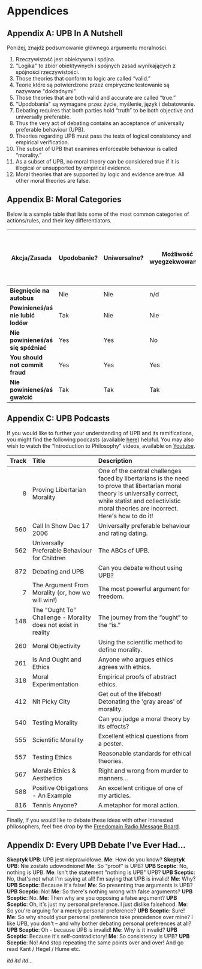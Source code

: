 # Appendices

## Appendix A: UPB In A Nutshell

Poniżej, znajdź podsumowanie głównego argumentu moralności.

1. Rzeczywistość jest obiektywna i spójna.
2. "Logika" to zbiór obiektywnych i spójnych zasad wynikających z spójności rzeczywistości.
3. Those theories that conform to logic are called “valid.”
4. Teorie które są potwierdzone przez empiryczne testowanie są nazywane "dokładnymi"
5. Those theories that are both valid and accurate are called “true.”
6. "Upodobania" są wymagane przez życie, myślenie, język i debatowanie.
7. Debating requires that both parties hold “truth” to be both objective and universally preferable.
8. Thus the very act of debating contains an acceptance of universally preferable behaviour (UPB).
9. Theories regarding UPB must pass the tests of logical consistency and empirical verification.
10. The subset of UPB that examines enforceable behaviour is called “morality.”
11. As a subset of UPB, no moral theory can be considered true if it is illogical or unsupported by empirical evidence.
12. Moral theories that are supported by logic and evidence are true. All other moral theories are false.

## Appendix B: Moral Categories

Below is a sample table that lists some of the most common categories of actions/rules, and their key differentiators.

| Akcja/Zasada                       | Upodobanie? | Uniwersalne? | Możliwość wyegzekwowania? | Requires initiating action on the part of the victim? | Can violators be avoided? | Moral Category                  |
| ---------------------------------- | ----------- | ------------ | ------------------------- | ----------------------------------------------------- | ------------------------- | ------------------------------- |
| **Biegnięcie na autobus**          | Nie         | Nie          | n/d                       | n/d                                                   | n/d                       | Neutralne                       |
| **Powinieneś/aś nie lubić lodów**  | Tak         | Nie          | Nie                       | n/d                                                   | n/d                       | Neutralne (osobiste upodobanie) |
| **Nie powinieneś/aś się spóźniać** | Yes         | Yes          | No                        | No                                                    | Yes                       | APA                             |
| **You should not commit fraud**    | Yes         | Yes          | Yes                       | Yes                                                   | Yes                       | Good                            |
| **Nie powinieneś/aś gwałcić**      | Tak         | Tak          | Tak                       | Nie                                                   | Nie                       | Dobre                           |

## Appendix C: UPB Podcasts

If you would like to further your understanding of UPB and its ramifications, you might find the following podcasts (available [here](www.freedomainradio.com)) helpful. You may also wish to watch the “Introduction to Philosophy” videos, available on [Youtube](www.youtube.com/freedomainradio).

| Track | Title                                                         | Description                                                                                                                                                                                                        |
| -----:|:------------------------------------------------------------- |:------------------------------------------------------------------------------------------------------------------------------------------------------------------------------------------------------------------ |
|     8 | Proving Libertarian Morality                                  | One of the central challenges faced by libertarians is the need to prove that libertarian moral theory is universally correct, while statist and collectivistic moral theories are incorrect. Here's how to do it! |
|   560 | Call In Show Dec 17 2006                                      | Universally preferable behaviour and rating dating.                                                                                                                                                                |
|   562 | Universally Preferable Behaviour for Children                 | The ABCs of UPB.                                                                                                                                                                                                   |
|   872 | Debating and UPB                                              | Can you debate without using UPB?                                                                                                                                                                                  |
|     7 | The Argument From Morality (or, how we will win!)             | The most powerful argument for freedom.                                                                                                                                                                            |
|   148 | The “Ought To” Challenge - Morality does not exist in reality | The journey from the “ought” to the “is.”                                                                                                                                                                          |
|   260 | Moral Objectivity                                             | Using the scientific method to define morality.                                                                                                                                                                    |
|   261 | Is And Ought and Ethics                                       | Anyone who argues ethics agrees with ethics.                                                                                                                                                                       |
|   318 | Moral Experimentation                                         | Empirical proofs of abstract ethics.                                                                                                                                                                               |
|   412 | Nit Picky City                                                | Get out of the lifeboat! Detonating the 'gray areas' of morality.                                                                                                                                                  |
|   540 | Testing Morality                                              | Can you judge a moral theory by its effects?                                                                                                                                                                       |
|   555 | Scientific Morality                                           | Excellent ethical questions from a poster.                                                                                                                                                                         |
|   557 | Testing Ethics                                                | Reasonable standards for ethical theories.                                                                                                                                                                         |
|   567 | Morals Ethics & Aesthetics                                    | Right and wrong from murder to manners...                                                                                                                                                                          |
|   588 | Positive Obligations - An Example                             | An excellent critique of one of my articles.                                                                                                                                                                       |
|   816 | Tennis Anyone?                                                | A metaphor for moral action.                                                                                                                                                                                       |

Finally, if you would like to debate these ideas with other interested philosophers, feel free drop by the [Freedomain Radio Message Board](www.freedomainradio.com/board).

## Appendix D: Every UPB Debate I've Ever Had...

**Skeptyk UPB**: UPB jest nieprawidłowe. **Me**: How do you know? **Skeptyk UPB**: Nie zostało udowodnione! **Me**: So “proof” is UPB? **UPB Sceptic**: No, nothing is UPB. **Me**: Isn't the statement "nothing is UPB" UPB? **UPB Sceptic**: No, that's not what I'm saying at all! I'm saying that UPB is invalid! **Me**: Why? **UPB Sceptic**: Because it's false! **Me**: So presenting true arguments is UPB? **UPB Sceptic**: No! **Me**: So there's nothing wrong with false arguments? **UPB Sceptic**: No. **Me**: Then why are you opposing a false argument? **UPB Sceptic**: Oh, it's just my personal preference. I just dislike falsehood. **Me**: So you're arguing for a merely personal preference? **UPB Sceptic**: Sure! **Me**: So why should your personal preference take precedence over mine? I like UPB, you don't – and why bother debating personal preferences at all? **UPB Sceptic**: Oh - because UPB is invalid! **Me**: Why is it invalid? **UPB Sceptic**: Because it's self-contradictory! **Me**: So consistency is UPB? **UPB Sceptic**: No! And stop repeating the same points over and over! And go read Kant / Hegel / Hume etc.

*itd itd itd...*